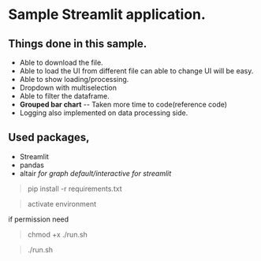 # Sample Streamlit application.

## Things done in this sample.

* Able to download the file.
* Able to load the UI from different file can able to change UI will be easy.
* Able to show loading/processing.
* Dropdown with multiselection
* Able to filter the dataframe.
* **Grouped bar chart** -- Taken more time to code(reference code)
* Logging also implemented on data processing side.

## Used packages,
* Streamlit
* pandas
* altair *for graph default/interactive for streamlit*

> pip install -r requirements.txt

> activate environment

if permission need 
>chmod +x ./run.sh

> ./run.sh


